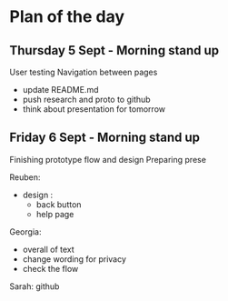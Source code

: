 # Plan of the day

## Thursday 5 Sept - Morning stand up
User testing
Navigation between pages
- update README.md
- push research and proto to github
- think about presentation for tomorrow

## Friday 6 Sept - Morning stand up
Finishing prototype flow and design
Preparing prese

Reuben:
  - design :
      - back button
      - help page
      
Georgia: 
  - overall of text
  - change wording for privacy
  - check the flow
  
Sarah: github
